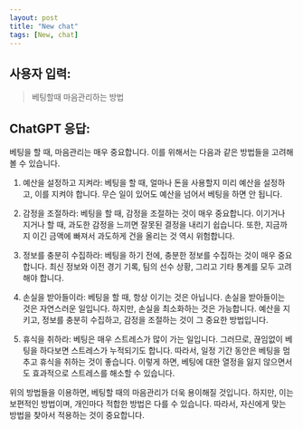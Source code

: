 ```yaml
---
layout: post
title: "New chat"
tags: [New, chat]
---
```


## 사용자 입력:
> 베팅할때 마음관리하는 방법

## ChatGPT 응답:
> 

베팅을 할 때, 마음관리는 매우 중요합니다. 이를 위해서는 다음과 같은 방법들을 고려해 볼 수 있습니다.

1. 예산을 설정하고 지켜라: 베팅을 할 때, 얼마나 돈을 사용할지 미리 예산을 설정하고, 이를 지켜야 합니다. 무슨 일이 있어도 예산을 넘어서 베팅을 하면 안 됩니다.

2. 감정을 조절하라: 베팅을 할 때, 감정을 조절하는 것이 매우 중요합니다. 이기거나 지거나 할 때, 과도한 감정을 느끼면 잘못된 결정을 내리기 쉽습니다. 또한, 지금까지 이긴 금액에 빠져서 과도하게 건을 올리는 것 역시 위험합니다.

3. 정보를 충분히 수집하라: 베팅을 하기 전에, 충분한 정보를 수집하는 것이 매우 중요합니다. 최신 정보와 이전 경기 기록, 팀의 선수 상황, 그리고 기타 통계를 모두 고려해야 합니다.

4. 손실을 받아들이라: 베팅을 할 때, 항상 이기는 것은 아닙니다. 손실을 받아들이는 것은 자연스러운 일입니다. 하지만, 손실을 최소화하는 것은 가능합니다. 예산을 지키고, 정보를 충분히 수집하고, 감정을 조절하는 것이 그 중요한 방법입니다.

5. 휴식을 취하라: 베팅은 매우 스트레스가 많이 가는 일입니다. 그러므로, 끊임없이 베팅을 하다보면 스트레스가 누적되기도 합니다. 따라서, 일정 기간 동안은 베팅을 멈추고 휴식을 취하는 것이 좋습니다. 이렇게 하면, 베팅에 대한 열정을 잃지 않으면서도 효과적으로 스트레스를 해소할 수 있습니다.

위의 방법들을 이용하면, 베팅할 때의 마음관리가 더욱 용이해질 것입니다. 하지만, 이는 보편적인 방법이며, 개인마다 적합한 방법은 다를 수 있습니다. 따라서, 자신에게 맞는 방법을 찾아서 적용하는 것이 중요합니다.

